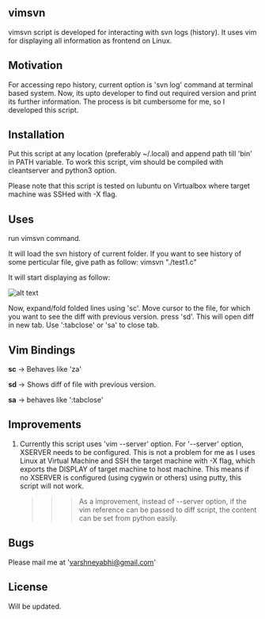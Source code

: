 ## vimsvn

vimsvn script is developed for interacting with svn logs (history). It uses vim for displaying all information as frontend on Linux.

## Motivation

For accessing repo history, current option is 'svn log' command at terminal based system. Now, its upto developer to find out required version and print its further information. The process is bit cumbersome for me, so I developed this script.

## Installation

Put this script at any location (preferably ~/.local) and append path till 'bin' in PATH variable.
To work this script, vim should be compiled with cleantserver and python3 option.

Please note that this script is tested on lubuntu on Virtualbox where target machine was SSHed with -X flag.

## Uses

run vimsvn command.

It will load the svn history of current folder. If you want to see history of some perticular file, give path as follow:
vimsvn "./test1.c"

It will start displaying as follow:

![alt text](https://photos.app.goo.gl/hiSs5kZFlOwYQ8bQ2)

Now, expand/fold folded lines using 'sc'. Move cursor to the file, for which you want to see the diff with previous version. press 'sd'. This will open diff in new tab. Use ':tabclose' or 'sa' to close tab.

## Vim Bindings

**sc** -> Behaves like 'za'

**sd** -> Shows diff of file with previous version.

**sa** -> behaves like ':tabclose'

## Improvements

1. Currently this script uses 'vim --server' option. For '--server' option, XSERVER needs to be configured. This is not a problem for me as I uses Linux at Virtual Machine and SSH the target machine with -X flag, which exports the DISPLAY of target machine to host machine. This means if no XSERVER is configured (using cygwin or others) using putty, this script will not work.
    >>> As a improvement, instead of --server option, if the vim reference can be passed to diff script, the content can be set from python easily.

## Bugs

Please mail me at 'varshneyabhi@gmail.com'

## License

Will be updated.
